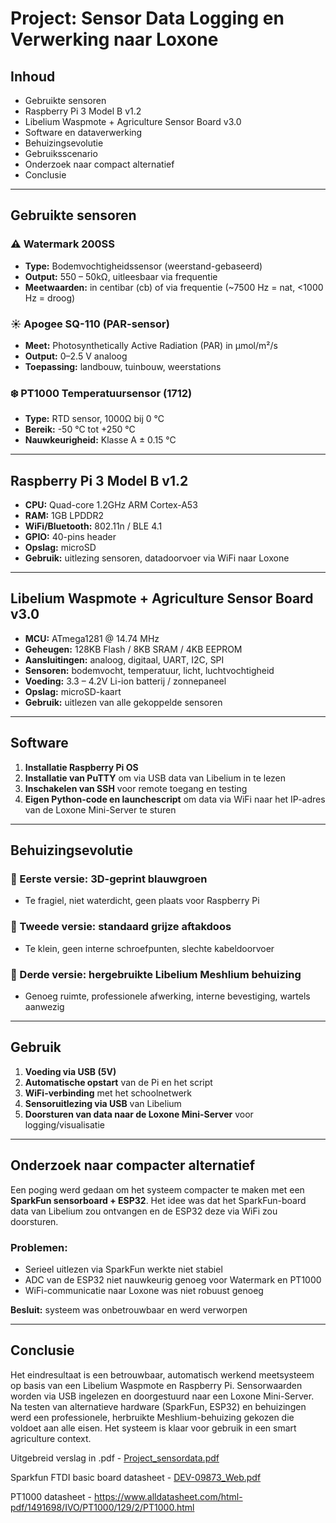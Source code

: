
# Project: Sensor Data Logging en Verwerking naar Loxone

## Inhoud
- Gebruikte sensoren
- Raspberry Pi 3 Model B v1.2
- Libelium Waspmote + Agriculture Sensor Board v3.0
- Software en dataverwerking
- Behuizingsevolutie
- Gebruiksscenario
- Onderzoek naar compact alternatief
- Conclusie

---

## Gebruikte sensoren

### ⚠️ Watermark 200SS
- **Type:** Bodemvochtigheidssensor (weerstand-gebaseerd)
- **Output:** 550 – 50kΩ, uitleesbaar via frequentie
- **Meetwaarden:** in centibar (cb) of via frequentie (~7500 Hz = nat, <1000 Hz = droog)

### ☀️ Apogee SQ-110 (PAR-sensor)
- **Meet:** Photosynthetically Active Radiation (PAR) in µmol/m²/s
- **Output:** 0–2.5 V analoog
- **Toepassing:** landbouw, tuinbouw, weerstations

### ❄️ PT1000 Temperatuursensor (1712)
- **Type:** RTD sensor, 1000Ω bij 0 °C
- **Bereik:** -50 °C tot +250 °C
- **Nauwkeurigheid:** Klasse A ± 0.15 °C

---

## Raspberry Pi 3 Model B v1.2

- **CPU:** Quad-core 1.2GHz ARM Cortex-A53
- **RAM:** 1GB LPDDR2
- **WiFi/Bluetooth:** 802.11n / BLE 4.1
- **GPIO:** 40-pins header
- **Opslag:** microSD
- **Gebruik:** uitlezing sensoren, datadoorvoer via WiFi naar Loxone

---

## Libelium Waspmote + Agriculture Sensor Board v3.0

- **MCU:** ATmega1281 @ 14.74 MHz
- **Geheugen:** 128KB Flash / 8KB SRAM / 4KB EEPROM
- **Aansluitingen:** analoog, digitaal, UART, I2C, SPI
- **Sensoren:** bodemvocht, temperatuur, licht, luchtvochtigheid
- **Voeding:** 3.3 – 4.2V Li-ion batterij / zonnepaneel
- **Opslag:** microSD-kaart
- **Gebruik:** uitlezen van alle gekoppelde sensoren

---

## Software

1. **Installatie Raspberry Pi OS**
2. **Installatie van PuTTY** om via USB data van Libelium in te lezen
3. **Inschakelen van SSH** voor remote toegang en testing
4. **Eigen Python-code en launchescript** om data via WiFi naar het IP-adres van de Loxone Mini-Server te sturen

---

## Behuizingsevolutie

### 🔹 Eerste versie: 3D-geprint blauwgroen
- Te fragiel, niet waterdicht, geen plaats voor Raspberry Pi

### 🔹 Tweede versie: standaard grijze aftakdoos
- Te klein, geen interne schroefpunten, slechte kabeldoorvoer

### 🔹 Derde versie: hergebruikte Libelium Meshlium behuizing
- Genoeg ruimte, professionele afwerking, interne bevestiging, wartels aanwezig

---

## Gebruik

1. **Voeding via USB (5V)**
2. **Automatische opstart** van de Pi en het script
3. **WiFi-verbinding** met het schoolnetwerk
4. **Sensoruitlezing via USB** van Libelium
5. **Doorsturen van data naar de Loxone Mini-Server** voor logging/visualisatie

---

## Onderzoek naar compacter alternatief

Een poging werd gedaan om het systeem compacter te maken met een **SparkFun sensorboard + ESP32**. Het idee was dat het SparkFun-board data van Libelium zou ontvangen en de ESP32 deze via WiFi zou doorsturen.

### Problemen:
- Serieel uitlezen via SparkFun werkte niet stabiel
- ADC van de ESP32 niet nauwkeurig genoeg voor Watermark en PT1000
- WiFi-communicatie naar Loxone was niet robuust genoeg

**Besluit:** systeem was onbetrouwbaar en werd verworpen

---

## Conclusie

Het eindresultaat is een betrouwbaar, automatisch werkend meetsysteem op basis van een Libelium Waspmote en Raspberry Pi. Sensorwaarden worden via USB ingelezen en doorgestuurd naar een Loxone Mini-Server. Na testen van alternatieve hardware (SparkFun, ESP32) en behuizingen werd een professionele, herbruikte Meshlium-behuizing gekozen die voldoet aan alle eisen. Het systeem is klaar voor gebruik in een smart agriculture context.




Uitgebreid verslag in .pdf - [Project_sensordata.pdf](Project_sensordata.pdf)

Sparkfun FTDI basic board datasheet - [DEV-09873_Web.pdf](DEV-09873_Web.pdf)

PT1000 datasheet - https://www.alldatasheet.com/html-pdf/1491698/IVO/PT1000/129/2/PT1000.html



